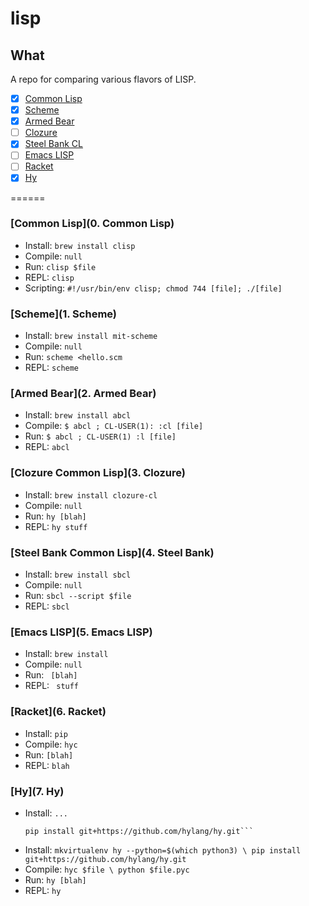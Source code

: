 # lisp

## What

A repo for comparing various flavors of LISP.

- [X] [Common Lisp](https://common-lisp.net/)
- [X] [Scheme](https://www.gnu.org/software/mit-scheme/)
- [X] [Armed Bear](https://common-lisp.net/project/armedbear/)
- [ ] [Clozure](http://ccl.clozure.com/)
- [X] [Steel Bank CL](http://www.sbcl.org/)
- [ ] [Emacs LISP](https://www.gnu.org/software/emacs/manual/eintr.html)
- [ ] [Racket](https://racket-lang.org/)
- [X] [Hy](http://docs.hylang.org/en/latest/)

======

### [Common Lisp](0. Common Lisp)
- Install: `brew install clisp`
- Compile: `null`
- Run: `clisp $file`
- REPL: `clisp`
- Scripting: `#!/usr/bin/env clisp; chmod 744 [file]; ./[file]`

### [Scheme](1. Scheme)
- Install: `brew install mit-scheme`
- Compile: `null`
- Run: `scheme <hello.scm`
- REPL: `scheme`

### [Armed Bear](2. Armed Bear)
- Install: `brew install abcl`
- Compile: `$ abcl ; CL-USER(1): :cl [file]`
- Run: `$ abcl ; CL-USER(1) :l [file]`
- REPL: `abcl`

### [Clozure Common Lisp](3. Clozure)
- Install: `brew install clozure-cl`
- Compile: `null`
- Run: `hy [blah]`
- REPL: `hy stuff` 

### [Steel Bank Common Lisp](4. Steel Bank)
- Install: `brew install sbcl`
- Compile: `null`
- Run: `sbcl --script $file`
- REPL: `sbcl` 

### [Emacs LISP](5. Emacs LISP)
- Install: `brew install `
- Compile: `null`
- Run: ` [blah]`
- REPL: ` stuff` 

### [Racket](6. Racket)
- Install: `pip `
- Compile: `hyc `
- Run: `[blah]`
- REPL: `blah` 

### [Hy](7. Hy)
- Install: ```...```
    ```mkvirtualenv hy --python=$(which python3) \
    pip install git+https://github.com/hylang/hy.git```
- Install: `mkvirtualenv hy --python=$(which python3) \
    pip install git+https://github.com/hylang/hy.git`
- Compile: `hyc $file \
  python $file.pyc`
- Run: `hy [blah]`
- REPL: `hy` 

